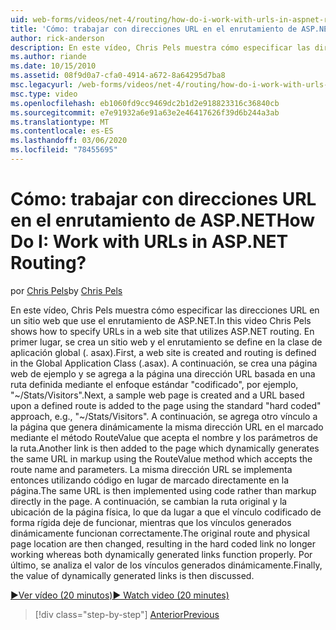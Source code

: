 ```yaml
---
uid: web-forms/videos/net-4/routing/how-do-i-work-with-urls-in-aspnet-routing
title: 'Cómo: trabajar con direcciones URL en el enrutamiento de ASP.NET | Microsoft Docs'
author: rick-anderson
description: En este vídeo, Chris Pels muestra cómo especificar las direcciones URL en un sitio web que use el enrutamiento de ASP.NET. En primer lugar, se crea un sitio web y el enrutamiento se define en el libro de contabilidad...
ms.author: riande
ms.date: 10/15/2010
ms.assetid: 08f9d0a7-cfa0-4914-a672-8a64295d7ba8
msc.legacyurl: /web-forms/videos/net-4/routing/how-do-i-work-with-urls-in-aspnet-routing
msc.type: video
ms.openlocfilehash: eb1060fd9cc9469dc2b1d2e918823316c36840cb
ms.sourcegitcommit: e7e91932a6e91a63e2e46417626f39d6b244a3ab
ms.translationtype: MT
ms.contentlocale: es-ES
ms.lasthandoff: 03/06/2020
ms.locfileid: "78455695"
---
```

# <a name="how-do-i-work-with-urls-in-aspnet-routing"></a><span data-ttu-id="3a698-105">Cómo: trabajar con direcciones URL en el enrutamiento de ASP.NET</span><span class="sxs-lookup"><span data-stu-id="3a698-105">How Do I: Work with URLs in ASP.NET Routing?</span></span>

<span data-ttu-id="3a698-106">por [Chris Pels](https://twitter.com/chrispels)</span><span class="sxs-lookup"><span data-stu-id="3a698-106">by [Chris Pels](https://twitter.com/chrispels)</span></span>

<span data-ttu-id="3a698-107">En este vídeo, Chris Pels muestra cómo especificar las direcciones URL en un sitio web que use el enrutamiento de ASP.NET.</span><span class="sxs-lookup"><span data-stu-id="3a698-107">In this video Chris Pels shows how to specify URLs in a web site that utilizes ASP.NET routing.</span></span> <span data-ttu-id="3a698-108">En primer lugar, se crea un sitio web y el enrutamiento se define en la clase de aplicación global (. asax).</span><span class="sxs-lookup"><span data-stu-id="3a698-108">First, a web site is created and routing is defined in the Global Application Class (.asax).</span></span> <span data-ttu-id="3a698-109">A continuación, se crea una página web de ejemplo y se agrega a la página una dirección URL basada en una ruta definida mediante el enfoque estándar "codificado", por ejemplo, "~/Stats/Visitors".</span><span class="sxs-lookup"><span data-stu-id="3a698-109">Next, a sample web page is created and a URL based upon a defined route is added to the page using the standard "hard coded" approach, e.g., "~/Stats/Visitors".</span></span> <span data-ttu-id="3a698-110">A continuación, se agrega otro vínculo a la página que genera dinámicamente la misma dirección URL en el marcado mediante el método RouteValue que acepta el nombre y los parámetros de la ruta.</span><span class="sxs-lookup"><span data-stu-id="3a698-110">Another link is then added to the page which dynamically generates the same URL in markup using the RouteValue method which accepts the route name and parameters.</span></span> <span data-ttu-id="3a698-111">La misma dirección URL se implementa entonces utilizando código en lugar de marcado directamente en la página.</span><span class="sxs-lookup"><span data-stu-id="3a698-111">The same URL is then implemented using code rather than markup directly in the page.</span></span> <span data-ttu-id="3a698-112">A continuación, se cambian la ruta original y la ubicación de la página física, lo que da lugar a que el vínculo codificado de forma rígida deje de funcionar, mientras que los vínculos generados dinámicamente funcionan correctamente.</span><span class="sxs-lookup"><span data-stu-id="3a698-112">The original route and physical page location are then changed, resulting in the hard coded link no longer working whereas both dynamically generated links function properly.</span></span> <span data-ttu-id="3a698-113">Por último, se analiza el valor de los vínculos generados dinámicamente.</span><span class="sxs-lookup"><span data-stu-id="3a698-113">Finally, the value of dynamically generated links is then discussed.</span></span>

[<span data-ttu-id="3a698-114">&#9654;Ver vídeo (20 minutos)</span><span class="sxs-lookup"><span data-stu-id="3a698-114">&#9654; Watch video (20 minutes)</span></span>](https://channel9.msdn.com/Blogs/ASP-NET-Site-Videos/how-do-i-work-with-urls-in-aspnet-routing)

> [!div class="step-by-step"]
> [<span data-ttu-id="3a698-115">Anterior</span><span class="sxs-lookup"><span data-stu-id="3a698-115">Previous</span></span>](how-do-i-use-routing-with-aspnet-web-forms.md)
